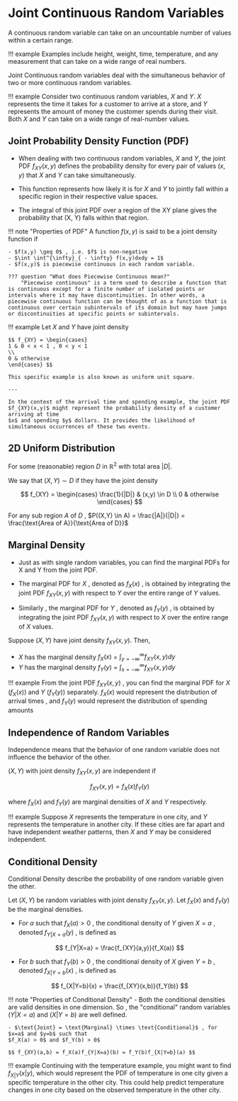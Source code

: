 # Joint Continuous Random Variables 
A continuous random variable can take on an uncountable number of values within a certain range.

!!! example 
    Examples include height, weight, time, temperature, 
    and any measurement that can take on a wide range of real numbers.

Joint Continuous random variables deal with the simultaneous behavior of two or more continuous random variables.

!!! example 
    Consider two continuous random variables, $X$ and $Y$. 
    $X$ represents the time it takes for a customer to arrive at a store,
    and $Y$ represents the amount of money the customer spends during their visit. 
    Both $X$ and $Y$ can take on a wide range of real-number values.

## Joint Probability Density Function (PDF) 
- When dealing with two continuous random variables, $X$ and $Y$, the joint PDF $f_{XY}(x,y)$ 
defines the probability density for every pair of values $(x,y)$ that $X$ and $Y$ can take 
simultaneously.

- This function represents how likely it is for $X$ and $Y$ to jointly fall within a 
specific region in their respective value spaces.

- The integral of this joint PDF over a region of the XY plane gives the probability that (X, Y) falls within that region.

!!! note "Properties of PDF"
    A function $f(x,y)$ is said to be a joint density function if 

    - $f(x,y) \geq 0$ , i.e. $f$ is non-negative
    - $\int \int^{\infty}_{ - \infty} f(x,y)dxdy = 1$
    - $f(x,y)$ is piecewise continuous in each random variable.
    
    ??? question "What does Piecewise Continuous mean?"
        "Piecewise continuous" is a term used to describe a function that is continuous except for a finite number of isolated points or intervals where it may have discontinuities. In other words, a piecewise continuous function can be thought of as a function that is continuous over certain subintervals of its domain but may have jumps or discontinuities at specific points or subintervals.

<!-- **support(X,Y)** = $\{(x,y):f_{XY}(x,y) > 0\}$ -->

!!! example
    Let $X$ and $Y$ have joint density 

    $$ f_{XY} = \begin{cases}
    1 & 0 < x < 1 , 0 < y < 1
    \\
    0 & otherwise
    \end{cases} $$

    This specific example is also known as uniform unit square.

    ---

    In the context of the arrival time and spending example, the joint PDF 
    $f_{XY}(x,y)$ might represent the probability density of a customer arriving at time 
    $x$ and spending $y$ dollars. It provides the likelihood of simultaneous occurrences of these two events.

## 2D Uniform Distribution 
For some (reasonable) region $D$ in $\mathbb{R}^2$ with total area $|D|$. 

We say that $(X,Y) \sim D$ if they have the joint density

$$
f_{XY} = \begin{cases}
\frac{1}{|D|} & (x,y) \in D
\\
0 & otherwise
\end{cases}
$$

For any sub region $A$ of $D$ , $P((X,Y) \in A) = \frac{|A|}{|D|} = \frac{\text{Area of A}}{\text{Area of D}}$

## Marginal Density 
- Just as with single random variables,
you can find the marginal PDFs for X and Y from the joint PDF.

- The marginal PDF for $X$ , denoted as $f_X(x)$ , is obtained by integrating 
the joint PDF $f_{XY}(x,y)$ with respect to $Y$ over the entire range of $Y$ values.

- Similarly , the marginal PDF for $Y$ , denoted as $f_Y(y)$ , is obtained by integrating 
the joint PDF $f_{XY}(x,y)$ with respect to $X$ over the entire range of $X$ values.

Suppose $(X,Y)$ have joint density $f_{XY}(x,y).$ Then,

- $X$ has the marginal density $f_X(x)$ = $\int^{\infty}_{y = - \infty} f_{XY}(x,y)dy$
- $Y$ has the marginal density $f_Y(y)$ = $\int^{\infty}_{x = - \infty} f_{XY}(x,y)dy$

<!-- $D = \{(x, y): [0, 2]\times [0, -2] \cup [-1, 0]\times [0, 1]\}$ -->

!!! example 
     From the joint PDF $f_{XY}(x,y)$ , you can find the marginal PDF for $X$ ($f_X(x)$) and 
    $Y$ ($f_Y(y)$) separately. $f_X(x)$ would represent the distribution of arrival times , and 
    $f_Y(y)$ would represent the distribution of spending amounts 

## Independence of Random Variables 
Independence means that the behavior of one random variable does not influence the behavior of the other.

$(X,Y)$ with joint density $f_{XY}(x,y)$ are independent if 

$$ f_{XY}(x,y) = f_X(x)f_Y(y) $$

where $f_X(x)$ and $f_Y(y)$ are marginal densities of $X$ and $Y$ respectively.

!!! example 
    Suppose $X$ represents the temperature in one city, 
    and $Y$ represents the temperature in another city.
    If these cities are far apart and have independent weather patterns,
    then $X$ and $Y$ may be considered independent. 

## Conditional Density 
Conditional Density describe the probability of one random variable given the other.

Let $(X,Y)$ be random variables with joint density $f_{XY}(x,y)$. Let $f_X(x)$ and $f_Y(y)$ be the marginal 
densities.

-  For $a$ such that $f_X(a) > 0$ , the conditional density of $Y$ given $X=a$ , 
denoted $f_{Y|X=a}(y)$ , is defined as 

$$ f_{Y|X=a} = \frac{f_{XY}(a,y)}{f_X(a)} $$ 

- For $b$ such that $f_Y(b) > 0$ , the conditional density of $X$ given $Y=b$ ,
denoted $f_{X|Y=b}(x)$ , is defined as 

$$ f_{X|Y=b}(x) = \frac{f_{XY}(x,b)}{f_Y(b)} $$

!!! note "Properties of Conditional Density"
    - Both the conditional densities are valid densities in one dimension. So ,
    the "conditional" random variables $(Y|X=a)$ and $(X|Y=b)$ are well defined.

    - $\text{Joint} = \text{Marginal} \times \text{Conditional}$ , for $x=a$ and $y=b$ such that 
    $f_X(a) > 0$ and $f_Y(b) > 0$ 

    $$ f_{XY}(a,b) = f_X(a)f_{Y|X=a}(b) = f_Y(b)f_{X|Y=b}(a) $$

!!! example 
    Continuing with the temperature example, you might want to find
    $f_{X|Y}(x|y)$, which would represent the PDF of temperature in one city 
    given a specific temperature in the other city.
    This could help predict temperature changes in one city based 
    on the observed temperature in the other city.
